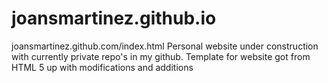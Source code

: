 # joansmartinez.github.io
joansmartinez.github.com/index.html
Personal website under construction with currently private repo's in my github. Template for website got from HTML 5 up with modifications and additions

